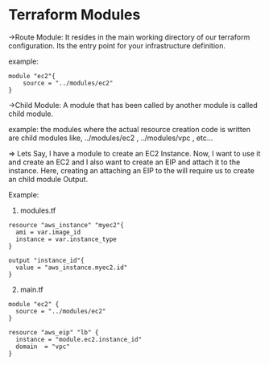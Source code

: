# Terraform Modules

->Route Module: It resides in the main working directory of our terraform configuration. Its the entry point for your infrastructure definition.

example:
```
module "ec2"{
	source = "../modules/ec2"
}
```
->Child Module: A module that has been called by another module is called child module.

example: the modules where the actual resource creation code is written are child modules like, ../modules/ec2 , ../modules/vpc , etc...


=> 
Lets Say, I have a module to create an EC2 Instance. Now, I want to use it and create an EC2 and I also want to create an EIP and attach it to the instance. Here, creating an attaching an EIP to the will require us to create an child module Output.

Example: 
1. modules.tf
```
resource "aws_instance" "myec2"{
  ami = var.image_id
  instance = var.instance_type
}

output "instance_id"{
  value = "aws_instance.myec2.id"
}
```
2. main.tf
```
module "ec2" {
  source = "../modules/ec2"
}

resource "aws_eip" "lb" {
  instance = "module.ec2.instance_id"
  domain  = "vpc"
}
```

